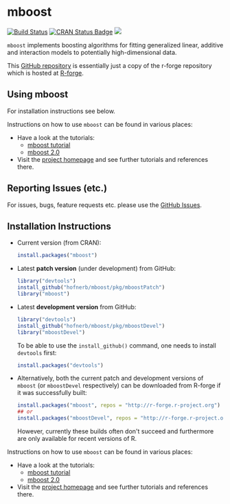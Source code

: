 mboost
======

[![Build Status](https://travis-ci.org/hofnerb/mboost.svg?branch=master)](https://travis-ci.org/hofnerb/mboost)
[![CRAN Status Badge](http://www.r-pkg.org/badges/version/mboost)](http://cran.r-project.org/package=mboost)
[![](http://cranlogs.r-pkg.org/badges/mboost)](http://cran.rstudio.com/web/packages/mboost/index.html)

`mboost` implements boosting algorithms for fitting generalized linear, additive and interaction models 
to potentially high-dimensional data. 

This [GitHub repository](https://github.com/hofnerb/mboost) is essentially just
a copy of the r-forge repository which is hosted at
[R-forge](https://r-forge.r-project.org/projects/mboost).

## Using mboost

For installation instructions see below.

Instructions on how to use `mboost` can be found in various places:
- Have a look at the tutorials:
  - [mboost tutorial](http://cran.r-project.org/web/packages/mboost/vignettes/mboost_tutorial.pdf)
  - [mboost 2.0](http://cran.r-project.org/web/packages/mboost/vignettes/mboost.pdf)
- Visit the [project homepage](http://mboost.r-forge.r-project.org/) and see further tutorials and references there.

## Reporting Issues (etc.)

For issues, bugs, feature requests etc. please use the [GitHub Issues](https://github.com/hofnerb/mboost/issues).

## Installation Instructions

- Current version (from CRAN): 
  ```r
  install.packages("mboost")
  ```

- Latest **patch version** (under development) from GitHub:
  ```r
  library("devtools")
  install_github("hofnerb/mboost/pkg/mboostPatch")
  library("mboost")
  ```

- Latest **development version** from GitHub:
  ```r
  library("devtools")
  install_github("hofnerb/mboost/pkg/mboostDevel")
  library("mboostDevel")
  ```

  To be able to use the `install_github()` command, one needs to install `devtools` first:
  ```r
  install.packages("devtools")
  ```

- Alternatively, both the current patch and development versions of `mboost` (or `mboostDevel` respectively) 
  can be downloaded from R-forge if it was successfully built:
  ```r
  install.packages("mboost", repos = "http://r-forge.r-project.org")
  ## or
  install.packages("mboostDevel", repos = "http://r-forge.r-project.org")
  ```
  However, currently these builds often don't succeed and furthermore are only available
  for recent versions of R.
  
[inst]: inst

Instructions on how to use `mboost` can be found in various places:
- Have a look at the tutorials:
  - [mboost tutorial](http://cran.r-project.org/web/packages/mboost/vignettes/mboost_tutorial.pdf)
  - [mboost 2.0](http://cran.r-project.org/web/packages/mboost/vignettes/mboost.pdf)
- Visit the [project homepage](http://mboost.r-forge.r-project.org/) and see further tutorials and references there.
